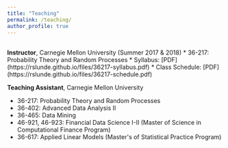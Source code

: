 ```yaml
---
title: "Teaching"
permalink: /teaching/
author_profile: true
---
```

<br>
<b>Instructor</b>, Carnegie Mellon University (Summer 2017 & 2018)
* 36-217: Probability Theory and Random Processes
    * Syllabus: [PDF](https://rslunde.github.io/files/36217-syllabus.pdf) 
    * Class Schedule: [PDF](https://rslunde.github.io/files/36217-schedule.pdf)

<b>Teaching Assistant</b>, Carnegie Mellon University
* 36-217: Probability Theory and Random Processes
* 36-402: Advanced Data Analysis II
* 36-465: Data Mining
* 46-921, 46-923: Financial Data Science I-II (Master of Science in Computational Finance Program)
* 36-617: Applied Linear Models (Master's of Statistical Practice Program)

